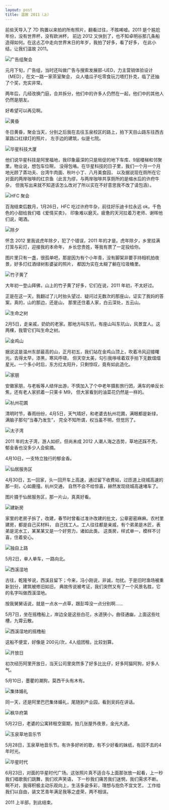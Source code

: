 ```yaml
---
layout: post
title: 温故 2011（上）
---
```


前些天导入了 7D 购置以来拍的所有照片，翻看过往，不胜唏嘘。2011 是个尴尬年份，没有世界杯，没有欧洲杯，
前边 2012 又快到了，也不知卓明谷那几条船造得如何。在这忐忑中走向世界末日的年岁，我拍了好多，看了好多，
在此小结，让我们温故 2011。

![广告组聚会](http://pic.yupoo.com/yicai-cyj_v/CC2M1knz/Hk2Fa.jpg)

元月下旬，广告组，当时还叫做广告与搜索发展部-UED，力主营销体验设计（MED），在文一路一家茶室聚会，
众人嗑瓜子吃零食玩刀塔打扑克，临了还抽了个奖，充实非常。

两年后，几经改换门庭，合并拆分，他们中的许多人仍然在一起，他们中的其他人仍然是朋友。

好希望可以再见啊。

![黄昏](http://pic.yupoo.com/yicai-cyj_v/CC2M1OSi/J730H.jpg)

冬日黄昏，聚会当天，分别之后我在去往玉泉校区的路上，拍下天目山路东往西古翠路口红绿灯的照片，
左手边的建筑，似是七院。

![华星科技大厦](http://pic.yupoo.com/yicai-cyj_v/CC2M2fo6/dMyeV.jpg)

他们说华星科技是阿里福地，我印象最深的只是局促的地下车库、9层楼梯和邻聚里。物业说，想包车位啊，
没得包咯。在华星科技的日子里，我们一个月一个月地光顾了蒸功夫、台湾牛肉面、秋叶小丁、八月美食园，
以及据说现在厕所在它对面的两岸咖啡的红京鱼（此言为缪，与两岸咖啡共享厕所的是缩水后的许府牛杂，
但我写出来就不知道该怎么改对了所以实在不好意思我不改了请包涵）。

![HFC 聚会](http://pic.yupoo.com/yicai-cyj_v/CC2M3s0U/11jhSF.jpg)

百淘结束后数月，1月26日，HFC 吃过许府牛杂，前往好乐迪卡拉永远 ok。千色色的小甜给我们唱《爱情买卖》，
印象难以磨灭。疲惫的天河拉着万老师、谢晖他们说，喝酒。

![除夕](http://pic.yupoo.com/yicai-cyj_v/CC2M3Uev/2vwjp.jpg)

怀念 2012 里我说虎年除夕，犯了个错误，2011 年的才是。虎年除夕，乡里挂满灯笼与彩灯，迎接我的本命年，
乡长您贵姓，等我有票了一定投给你。

图片里只有一盏，很孤单吧，那是因为有个小年青，没有脚架非要手持相机拍夜景，好多灯红酒绿树影婆娑的照片，
都因为实在太糊了躺在垃圾桶里。

![竹子黄了](http://pic.yupoo.com/yicai-cyj_v/CC2M4FNc/78W34.jpg)

大年初一登山拜佛，山上的竹子黄了好多，它们在说，2011 年初，不太好过。

正是在这一天，我翻过了儿时抬头望过、疑问过无数次的那座山，证实了我妈的答案，真的，山的那边，还是山，
那里还住着人家，白云深处，五云山。

![生命之树](http://pic.yupoo.com/yicai-cyj_v/CC2M5YV3/gFUwB.jpg)

2月5日，走亲戚，奶奶的老家。那地方叫东坑，有座山叫东坑山，风景宜人。这两棵，我管它们叫生命之树。

![金鸡山](http://pic.yupoo.com/yicai-cyj_v/CC2M68TD/U2ARd.jpg)

据说这是温州东部最高的山，正月初五，我们站在金鸡山顶上，吹着冷风迎接曙光。去得太早，漆黑，寒风呼啸，
但天空太美，勾引我哆嗦着双手拍下无数熠熠星光。一个多小时后，东方红太阳升，只剩惊叹，竟有如此造化。

![家朋](http://pic.yupoo.com/yicai-cyj_v/CC2M6Nt8/Ss5ZH.jpg)

安徽家朋，与老板等人结伴出游，不慎加入了个中老年摄影旅行团，满车的单反长焦，还有老人家抓着一只莱卡 M9，
但大家看到的油菜花仍然是一样的。

![杭州花圃](http://pic.yupoo.com/yicai-cyj_v/CC2M876V/zeZHU.jpg)

清明时节，春雨纷纷，4月5日，天气晴好，和老婆去杭州花圃，满眼都是新绿，满脑子那句“当春乃发生”，
完全不知所谓，权当虽不明，但觉厉了。

![太子湾](http://pic.yupoo.com/yicai-cyj_v/CC2M99VW/Nu6Zt.jpg)

2011 年的太子湾，游人如织，但尚未成 2012 人潮人海之态势，草地还踩不秃，郁金香也没多少人会偷摘。

4月10日，一支特立独行的郁金香。

![仙居服务区](http://pic.yupoo.com/yicai-cyj_v/CC2M8vjU/bjsSF.jpg)

4月30日，五一回家，头一回开车上高速，通过留下收费站，过匝道上绕城高速的那一刻，心如鹿撞。杭州交通，
自然不会不给惊喜，赫然发现绕城高速堵车了。

图片摄于仙居服务区，那一片山，真真好看。

![建新房](http://pic.yupoo.com/yicai-cyj_v/CC2M94jO/dIJSJ.jpg)

家里的老房子拆了，改建，春节时曾看过准许改建的批文，公章密密麻麻。农村里建房，都是自己买材料，
自己找工人。工人往往都是亲戚，有个弟弟是木匠，表弟是泥水工，某某某又是一个好劳力，诸如此类。
这类房，样式单一，模样不讨喜，住着安心。

![独自上路](http://pic.yupoo.com/yicai-cyj_v/CC2Mb67o/SDy5t.jpg)

5月2日，单人单车，一路向北。

![西溪湿地](http://pic.yupoo.com/yicai-cyj_v/CC2Mcc7C/c4JDC.jpg)

古往，乾隆爷说，西溪且留下；今来，冯小刚说，非诚，勿扰。于是旧时渔场被重新划分，建筑被修旧如旧，
典故传说被考证，我们突然又有了一个风景名胜，它的名字叫做西溪湿地。

按我舅舅话说，就是一点水一点草，跟彭埠没一点分别啊……

5月7日，坐在摇橹船上，岸边全是这些白花，水道狭小，曲径通幽，上面这些吐槽，九霄云散。

![西溪湿地的摇橹船](http://pic.yupoo.com/yicai-cyj_v/CC2Mbymd/N6M6w.jpg)

这船不便宜，好像是 200元/次，4人组团租，比较划算。

![开放日](http://pic.yupoo.com/yicai-cyj_v/CC2MdPZw/rChyd.jpg)

初次经历阿里开放日，当天公司里突然多了好多比比仔，好多阿猫阿狗，好多人气。

5月10日，墨瞿的潮狗，莫西干头有木有。

![集体婚礼](http://pic.yupoo.com/yicai-cyj_v/CC2MdgmL/Uu8gA.jpg)

同一天，还是阿里巴巴集体婚礼，尾随到产业园，看到吴妈在讲话。

![枫华府第](http://pic.yupoo.com/yicai-cyj_v/CC2Me9Ca/HI18I.jpg)

5月22日，老婆的公寓转租空窗期，拍几张屋外夜景，金光大道。

![玉泉草地音乐节](http://pic.yupoo.com/yicai-cyj_v/CC2MfM0S/Bt7sp.jpg)

5月28日，玉泉草地音乐节。有许多好听的歌，有不少好看的妹纸，有回不去的4年时光。

![华星时代](http://pic.yupoo.com/yicai-cyj_v/CC2MhhAo/DX5Rh.jpg)

6月23日，对面的华星时代广场。这张照片真不适合与上面那张放一起看，上一秒我们唱歌我们跳舞，我们欢声笑语，
下一秒我们痛苦我们迷惘，我们需求不断。啊不对，我得积极主动乐观向上，生活多姿多彩，理想与抱负不宜文艺，
工作给我们以自由，装文艺青年满足我等之虚荣，两不相误。

2011 上半部，到此结束。
